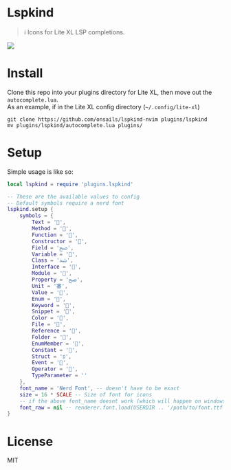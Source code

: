 # Lspkind
> ℹ Icons for Lite XL LSP completions.

![](https://safe.kashima.moe/u1tpwtoq96tk.png)  

# Install
Clone this repo into your plugins directory for Lite XL, then move out the
`autocomplete.lua`.  
As an example, if in the Lite XL config directory (`~/.config/lite-xl`)
```
git clone https://github.com/onsails/lspkind-nvim plugins/lspkind
mv plugins/lspkind/autocomplete.lua plugins/
```

# Setup
Simple usage is like so:  
```lua
local lspkind = require 'plugins.lspkind'

-- These are the available values to config
-- Default symbols require a nerd font
lspkind.setup {
	symbols = {
		Text = '',
		Method = '',
		Function = '',
		Constructor = '',
		Field = 'ﰠ',
		Variable = '',
		Class = 'ﴯ',
		Interface = '',
		Module = '',
		Property = 'ﰠ',
		Unit = '塞',
		Value = '',
		Enum = '',
		Keyword = '',
		Snippet = '',
		Color = '',
		File = '',
		Reference = '',
		Folder = '',
		EnumMember = '',
		Constant = '',
		Struct = 'פּ',
		Event = '',
		Operator = '',
		TypeParameter = ''
	},
	font_name = 'Nerd Font', -- doesn't have to be exact
	size = 16 * SCALE -- Size of font for icons
	-- if the above font_name doesnt work (which will happen on windows)
	font_raw = nil -- renderer.font.load(USERDIR .. '/path/to/font.ttf', size * SCALE) -- as example
}
```

# License
MIT
